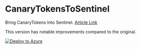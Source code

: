 # CanaryTokensToSentinel
Bring CanaryTokens Into Sentinel. [Article Link](TBA)

This version has notable improvements compared to the original.

[![Deploy to Azure](https://aka.ms/deploytoazurebutton)](https://portal.azure.com/#create/Microsoft.Template/uri/https%3A%2F%2Fraw.githubusercontent.com%2Fjkerai1%2FCanaryTokensToSentinel%2Frefs%2Fheads%2Fmain%2Fazuredeploy.json)
